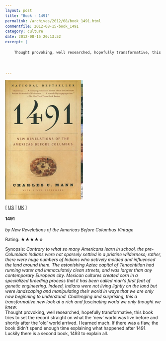 ```yaml
---
layout: post
title: "Book - 1491"
permalink: /archives/2012/08/book_1491.html
commentfile: 2012-08-15-book_1491
category: culture
date: 2012-08-15 20:13:52
excerpt: |
    
    Thought provoking, well researched, hopefully transformative, this book tries to set the record straight on what the 'new' world was live before and shortly after the 'old' world arrived.  I learned much.  If there was a flaw, the book didn't spend enough time explaining what happened after 1491.  Luckily there is a second book, 1493 to explain all.
            
            

---
```


<img class="photo right" src="/assets/images/1400032059.jpg" width="250" alt="1491 cover"/>

\[ [US](http://www.amazon.com/o/asin/1400032059) | [UK](http://www.amazon.co.uk/o/asin/1400032059) \]

#### 1491

<em>by New Revelations of the Americas Before Columbus Vintage</em>

Rating: ★★★★☆

<div class="book_synopsis">
Synopsis: <em>Contrary to what so many Americans learn in school, the pre-Columbian Indians were not sparsely settled in a pristine wilderness; rather, there were huge numbers of Indians who actively molded and influenced the land around them. The astonishing Aztec capital of Tenochtitlan had running water and immaculately clean streets, and was larger than any contemporary European city. Mexican cultures created corn in a specialized breeding process that it has been called man's first feat of genetic engineering. Indeed, Indians were not living lightly on the land but were landscaping and manipulating their world in ways that we are only now beginning to understand. Challenging and surprising, this a transformative new look at a rich and fascinating world we only thought we knew.</em>

</div>
Thought provoking, well researched, hopefully transformative, this book tries to set the record straight on what the 'new' world was live before and shortly after the 'old' world arrived. I learned much. If there was a flaw, the book didn't spend enough time explaining what happened after 1491. Luckily there is a second book, 1493 to explain all.
